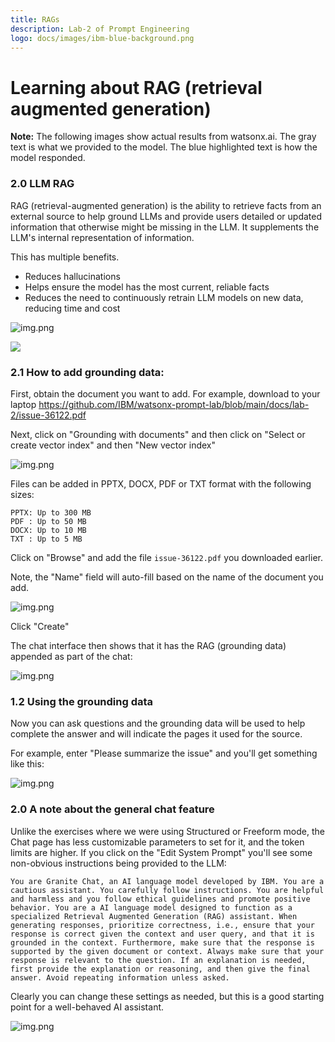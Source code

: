 ```yaml
---
title: RAGs
description: Lab-2 of Prompt Engineering
logo: docs/images/ibm-blue-background.png
---
```


# Learning about RAG (retrieval augmented generation)

**Note:** The following images show actual results from watsonx.ai. The gray text is what we provided to the model. The blue highlighted text is how the model responded.

### 2.0 LLM RAG
RAG (retrieval-augmented generation) is the ability to retrieve facts from an external source to help ground LLMs and provide users detailed or updated information that otherwise might be missing in the LLM. It supplements the LLM's internal representation of information.

This has multiple benefits.
- Reduces hallucinations
- Helps ensure the model has the most current, reliable facts
- Reduces the need to continuously retrain LLM models on new data, reducing time and cost

![img.png](../images/lab2/2.1.0-groundingbutton.png)

<img src="https://count.asgharlabs.io/count?p=/lab2_promptlab_page">

### 2.1 How to add grounding data:

First, obtain the document you want to add.  For example, download to your laptop
https://github.com/IBM/watsonx-prompt-lab/blob/main/docs/lab-2/issue-36122.pdf

Next, click on "Grounding with documents" and then click on "Select or create vector index" and then "New vector index"

![img.png](../images/lab2/2.1.1-addgrounding.png)

Files can be added in PPTX, DOCX, PDF or TXT format with the following sizes:

```
PPTX: Up to 300 MB
PDF : Up to 50 MB
DOCX: Up to 10 MB
TXT : Up to 5 MB
```

Click on "Browse" and add the file `issue-36122.pdf` you downloaded earlier.

Note, the "Name" field will auto-fill based on the name of the document you add.

![img.png](../images/lab2/2.1.1-addfile.png)

Click "Create"

The chat interface then shows that it has the RAG (grounding data) appended as part of the chat:

![img.png](../images/lab2/2.1.1-showchatwithgrounding.png)

### 1.2 Using the grounding data
Now you can ask questions and the grounding data will be used to help complete the answer and will indicate the pages it used for the source.

For example, enter "Please summarize the issue" and you'll get something like this:

![img.png](../images/lab2/2.1.2-usinggroundingdata.png)

### 2.0 A note about the general chat feature
Unlike the exercises where we were using Structured or Freeform mode, the Chat page has less customizable parameters to set for it, and the token limits are higher.  If you click on the "Edit System Prompt" you'll see some non-obvious instructions being provided to the LLM:

```
You are Granite Chat, an AI language model developed by IBM. You are a cautious assistant. You carefully follow instructions. You are helpful and harmless and you follow ethical guidelines and promote positive behavior. You are a AI language model designed to function as a specialized Retrieval Augmented Generation (RAG) assistant. When generating responses, prioritize correctness, i.e., ensure that your response is correct given the context and user query, and that it is grounded in the context. Furthermore, make sure that the response is supported by the given document or context. Always make sure that your response is relevant to the question. If an explanation is needed, first provide the explanation or reasoning, and then give the final answer. Avoid repeating information unless asked.
```

Clearly you can change these settings as needed, but this is a good starting point for a well-behaved AI assistant.

![img.png](../images/lab2/2.2-generalchatsettings.png)





